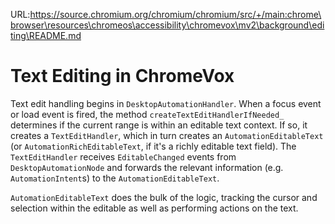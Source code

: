 URL:https://source.chromium.org/chromium/chromium/src/+/main:chrome\browser\resources\chromeos\accessibility\chromevox\mv2\background\editing\README.md
# Text Editing in ChromeVox

Text edit handling begins in `DesktopAutomationHandler`. When a focus event
or load event is fired, the method `createTextEditHandlerIfNeeded_` determines
if the current range is within an editable text context. If so, it creates a
`TextEditHandler`, which in turn creates an `AutomationEditableText` (or
`AutomationRichEditableText`, if it's a richly editable text field). The
`TextEditHandler` receives `EditableChanged` events from `DesktopAutomationNode`
and forwards the relevant information (e.g. `AutomationIntent`s) to the
`AutomationEditableText`.

`AutomationEditableText` does the bulk of the logic, tracking the cursor and
selection within the editable as well as performing actions on the text.